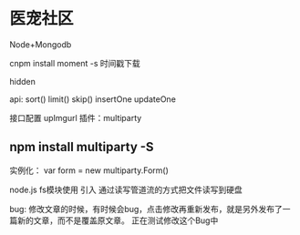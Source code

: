 # 医宠社区
Node+Mongodb

cnpm install moment -s   时间戳下载

hidden

api:
sort()  limit()  skip()  insertOne
updateOne


接口配置
upImgurl
插件：multiparty
## npm install multiparty -S
实例化：  var form = new multiparty.Form()



node.js
fs模块使用   引入
通过读写管道流的方式把文件读写到硬盘

bug:
修改文章的时候，有时候会bug，点击修改再重新发布，就是另外发布了一篇新的文章，而不是覆盖原文章。
正在测试修改这个Bug中

